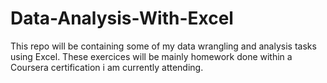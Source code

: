 # Data-Analysis-With-Excel
This repo will be containing some of my data wrangling and analysis tasks using Excel. These exercices will be mainly homework done within a Coursera certification i am currently attending.
